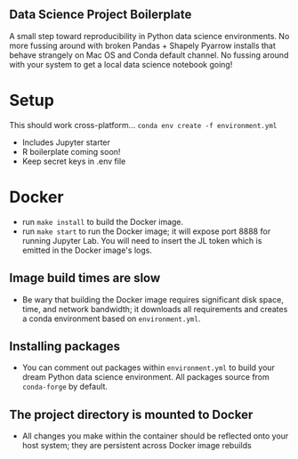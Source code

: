 ## Data Science Project Boilerplate

A small step toward reproducibility in Python data science environments. No more
fussing around with broken Pandas + Shapely Pyarrow installs that behave
strangely on Mac OS and Conda default channel. No fussing around with your
system to get a local data science notebook going!

# Setup

This should work cross-platform... `conda env create -f environment.yml`

- Includes Jupyter starter
- R boilerplate coming soon!
- Keep secret keys in .env file

# Docker

- run `make install` to build the Docker image.
- run `make start` to run the Docker image; it will expose port 8888 for running
  Jupyter Lab. You will need to insert the JL token which is emitted in the
  Docker image's logs.

## Image build times are slow

- Be wary that building the Docker image requires significant disk space, time,
  and network bandwidth; it downloads all requirements and creates a conda
  environment based on `environment.yml`.

## Installing packages

- You can comment out packages within `environment.yml` to build your dream
  Python data science environment. All packages source from `conda-forge` by default.

## The project directory is mounted to Docker

- All changes you make within the container should be reflected onto your host
  system; they are persistent across Docker image rebuilds
